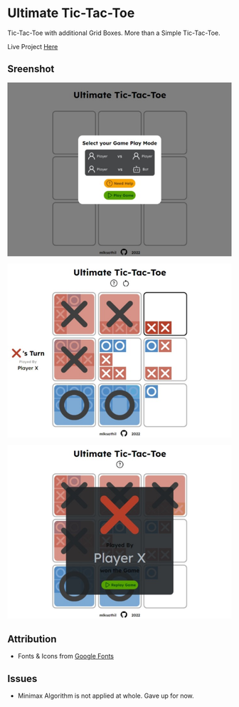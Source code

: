 # Ultimate Tic-Tac-Toe

Tic-Tac-Toe with additional Grid Boxes. More than a Simple Tic-Tac-Toe.

Live Project [Here](https://mlksathil.github.io/tic-tac-toe/)

## Sreenshot

![](docs/assets/Web%20capture_25-10-2022_221545_127.0.0.1.jpeg)

![](docs/assets/Web%20capture_25-10-2022_221637_127.0.0.1.jpeg)

![](docs/assets/Web%20capture_25-10-2022_221650_127.0.0.1.jpeg)

## Attribution

- Fonts & Icons from [Google Fonts](https://fonts.google.com)

## Issues

- Minimax Algorithm is not applied at whole. Gave up for now.
